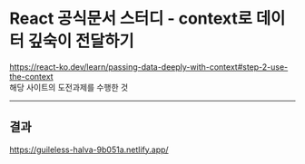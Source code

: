 # React 공식문서 스터디 - context로 데이터 깊숙이 전달하기
https://react-ko.dev/learn/passing-data-deeply-with-context#step-2-use-the-context<br>
해당 사이트의 도전과제를 수행한 것

<hr>

## 결과
https://guileless-halva-9b051a.netlify.app/


